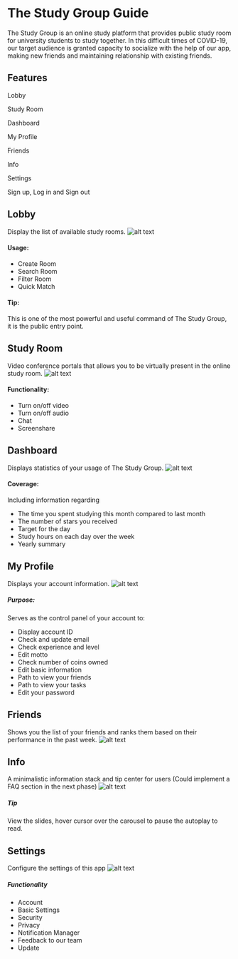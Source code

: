 # The Study Group Guide
The Study Group is an online study platform that provides public study room for university students to study together.
In this difficult times of COVID-19, our target audience is granted capacity to socialize with the help of our app, making new friends and maintaining relationship with existing friends.
## Features
Lobby

Study Room

Dashboard

My Profile

Friends

Info

Settings

Sign up, Log in and Sign out

## Lobby
Display the list of available study rooms. 
![alt text](./public/lobbyss.png)
#### Usage:
* Create Room
* Search Room
* Filter Room
* Quick Match

#### Tip:
This is one of the most powerful and useful command of The Study Group, it is the public entry point.

## Study Room
Video conference portals that allows you to be virtually present in the online study room.
![alt text](./public/videoCall.png)
#### Functionality:
* Turn on/off video
* Turn on/off audio
* Chat
* Screenshare

## Dashboard
Displays statistics of your usage of The Study Group.
![alt text](./public/dashboardss.png)
#### Coverage:
Including information regarding 
* The time you spent studying this month compared to last month
* The number of stars you received
* Target for the day
* Study hours on each day over the week
* Yearly summary

## My Profile
Displays your account information.
![alt text](./public/profiless.png)
##### Purpose:
Serves as the control panel of your account to:
* Display account ID
* Check and update email
* Check experience and level
* Edit motto
* Check number of coins owned
* Edit basic information
* Path to view your friends
* Path to view your tasks
* Edit your password

## Friends
Shows you the list of your friends and ranks them based on their performance in the past week.
![alt text](./public/friendsss.png)


## Info
A minimalistic information stack and tip center for users
(Could implement a FAQ section in the next phase)
![alt text](./public/infoss.png)
##### Tip
View the slides, hover cursor over the carousel to pause the autoplay to read.

## Settings
Configure the settings of this app
![alt text](./public/settingsss.png)
##### Functionality
* Account
* Basic Settings
* Security
* Privacy
* Notification Manager
* Feedback to our team
* Update
